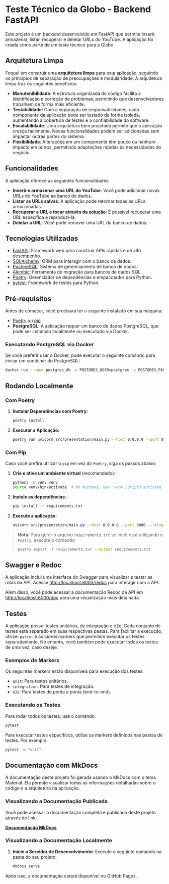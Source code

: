 # Teste Técnico da Globo - Backend FastAPI

Este projeto é um backend desenvolvido em FastAPI que permite inserir, armazenar, listar, recuperar e deletar URLs do YouTube. A aplicação foi criada como parte de um teste técnico para a Globo.

## Arquitetura Limpa

Foquei em construir uma **arquitetura limpa** para esta aplicação, seguindo os princípios de separação de preocupações e modularidade. A arquitetura limpa traz os seguintes benefícios:

- **Manutenibilidade**: A estrutura organizada do código facilita a identificação e correção de problemas, permitindo que desenvolvedores trabalhem de forma mais eficiente.
- **Testabilidade**: Com a separação de responsabilidades, cada componente da aplicação pode ser testado de forma isolada, aumentando a cobertura de testes e a confiabilidade do software.
- **Escalabilidade**: Uma arquitetura bem projetada permite que a aplicação cresça facilmente. Novas funcionalidades podem ser adicionadas sem impactar outras partes do sistema.
- **Flexibilidade**: Alterações em um componente têm pouco ou nenhum impacto em outros, permitindo adaptações rápidas às necessidades do negócio.

## Funcionalidades

A aplicação oferece as seguintes funcionalidades:

- **Inserir e armazenar uma URL do YouTube**: Você pode adicionar novas URLs do YouTube ao banco de dados.
- **Listar as URLs salvas**: A aplicação pode retornar todas as URLs armazenadas.
- **Recuperar a URL e tocar através da solução**: É possível recuperar uma URL específica e reproduzi-la.
- **Deletar a URL**: Você pode remover uma URL do banco de dados.

## Tecnologias Utilizadas

- [FastAPI](https://fastapi.tiangolo.com/): Framework web para construir APIs rápidas e de alto desempenho.
- [SQLAlchemy](https://www.sqlalchemy.org/): ORM para interagir com o banco de dados.
- [PostgreSQL](https://www.postgresql.org/): Sistema de gerenciamento de banco de dados.
- [Alembic](https://alebic.sqlalchemy.org/): Ferramenta de migração para bancos de dados SQL.
- [Poetry](https://python-poetry.org/): Gerenciador de dependências e empacotador para Python.
- [pytest](https://pytest.org/): Framework de testes para Python.

## Pré-requisitos

Antes de começar, você precisará ter o seguinte instalado em sua máquina:

- [Poetry](https://python-poetry.org/docs/#installation) ou [pip](https://pip.pypa.io/en/stable/installation/)
- **PostgreSQL**: A aplicação requer um banco de dados PostgreSQL, que pode ser instalado localmente ou executado via Docker.

### Executando PostgreSQL via Docker

Se você preferir usar o Docker, pode executar o seguinte comando para iniciar um contêiner do PostgreSQL:

```bash
docker run --name postgres_db -e POSTGRES_USER=postgres -e POSTGRES_PASSWORD=password -e POSTGRES_DB=mydatabase -p 5432:5432 -d postgres:14
```

## Rodando Localmente

### Com Poetry

1. **Instalar Dependências com Poetry:**

   ```bash
   poetry install
   ```

2. **Executar a Aplicação:**

   ```bash
   poetry run uvicorn src/presentation/main.py --host 0.0.0.0 --port 8000 --reload
   ```

### Com Pip

Caso você prefira utilizar o `pip` em vez do `Poetry`, siga os passos abaixo:

1. **Crie e ative um ambiente virtual** (recomendado):

   ```bash
   python3 -m venv venv
   source venv/bin/activate  # No Windows, use `venv\Scripts\activate`
   ```

2. **Instale as dependências**:

   ```bash
   pip install -r requirements.txt
   ```

3. **Execute a aplicação**:

   ```bash
   uvicorn src/presentation/main.py --host 0.0.0.0 --port 8000 --reload
   ```

> **Nota**: Para gerar o arquivo `requirements.txt` se você está utilizando o `Poetry`, execute o comando:
> ```bash
> poetry export -f requirements.txt --output requirements.txt
> ```

## Swagger e Redoc

A aplicação inclui uma interface do Swagger para visualizar e testar as rotas da API. Acesse [http://localhost:8000/redoc](http://localhost:8000/redoc) para interagir com a API.

Além disso, você pode acessar a documentação Redoc da API em [http://localhost:8000/doc](http://localhost:8000/doc) para uma visualização mais detalhada.

## Testes

A aplicação possui testes unitários, de integração e e2e. Cada conjunto de testes está separado em suas respectivas pastas. Para facilitar a execução, utilizei `pytest` e adicionei markers que permitem executar os testes separadamente. No entanto, você também pode executar todos os testes de uma vez, caso deseje.

### Exemplos de Markers

Os seguintes markers estão disponíveis para execução dos testes:

- `unit`: Para testes unitários.
- `integration`: Para testes de integração.
- `e2e`: Para testes de ponta a ponta (end-to-end).

### Executando os Testes

Para rodar todos os testes, use o comando:

```bash
pytest
```

Para executar testes específicos, utilize os markers definidos nas pastas de testes. Por exemplo:

```bash
pytest -m "unit"
```

## Documentação com MkDocs

A documentação deste projeto foi gerada usando o MkDocs com o tema Material. Ela permite visualizar todas as informações detalhadas sobre o código e a arquitetura da aplicação.

### Visualizando a Documentação Publicada

Você pode acessar a documentação completa e publicada deste projeto através do link:

**[Documentação MkDocs](https://deivisonisidoro.github.io/test_globo/)**

### Visualizando a Documentação Localmente

1. **Inicie o Servidor de Desenvolvimento**: Execute o seguinte comando na pasta do seu projeto:

   ```bash
   mkdocs serve
   ```

Após isso, a documentação estará disponível no GitHub Pages.
